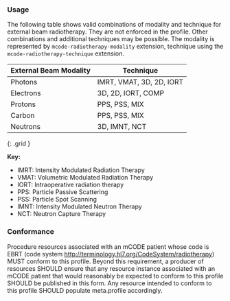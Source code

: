 
### Usage

The following table shows valid combinations of modality and technique for external beam radiotherapy. They are not enforced in the profile. Other combinations and additional techniques may be possible. The modality is represented by `mcode-radiotherapy-modality` extension, technique using the `mcode-radiotherapy-technique` extension.

| **External Beam Modality** | **Technique** |
| ------------------- | ------------------ |
| Photons  | IMRT, VMAT, 3D, 2D, IORT |
| Electrons| 3D, 2D, IORT, COMP |
| Protons  | PPS, PSS, MIX |
| Carbon   | PPS, PSS, MIX |
| Neutrons | 3D, IMNT, NCT |
{: .grid }

**Key:**

* IMRT: Intensity Modulated Radiation Therapy
* VMAT: Volumetric Modulated Radiation Therapy
* IORT: Intraoperative radiation therapy
* PPS: Particle Passive Scattering
* PSS: Particle Spot Scanning
* IMNT: Intensity Modulated Neutron Therapy
* NCT: Neutron Capture Therapy

### Conformance

Procedure resources associated with an mCODE patient whose code is EBRT (code system http://terminology.hl7.org/CodeSystem/radiotherapy) MUST conform to this profile. Beyond this requirement, a producer of resources SHOULD ensure that any resource instance associated with an mCODE patient that would reasonably be expected to conform to this profile SHOULD be published in this form. Any resource intended to conform to this profile SHOULD populate meta.profile accordingly.
